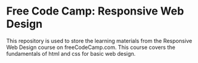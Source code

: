 # Free Code Camp: Responsive Web Design
This repository is used to store the learning materials from the Responsive Web Design course on freeCodeCamp.com. This course covers the fundamentals of html and css for basic web design.
